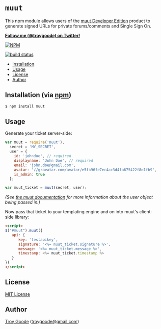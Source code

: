 # `muut`

This npm module allows users of the [muut Developer Edition](https://muut.com/docs/developer.html) product to generate signed URLs for private forums/comments and Single Sign On.

**[Follow me (@troygoode) on Twitter!](https://twitter.com/intent/user?screen_name=troygoode)**

[![NPM](https://nodei.co/npm/muut.png?downloads=true&stars=true)](https://nodei.co/npm/muut/)

[![build status](https://secure.travis-ci.org/troygoode/node-muut.png)](http://travis-ci.org/troygoode/node-muut)
* [Installation](#installation)
* [Usage](#usage)
* [License](#license)
* [Author](#author)

## Installation (via [npm](https://npmjs.org/package/muut))

```bash
$ npm install muut
```

## Usage

Generate your ticket server-side:

```javascript
var muut = require('muut'),
  secret = 'MY_SECRET',
  user = {
    id: 'johndoe', // required
    displayname: 'John Doe', // required
    email: 'john.doe@gmail.com',
    avatar: '//gravatar.com/avatar/e5fb96fe7ec4ac3d4fa675422f8d1fb9',
    is_admin: true
  };

var muut_ticket = muut(secret, user);
```

*(See [the muut documentation](https://muut.com/docs/developer.html) for more information about the user object being passed in.)*

Now pass that ticket to your templating engine and on into muut's client-side library:

```html
<script>
$("#muut").muut({
   api: {
      key: 'testapikey',
      signature: '<%= muut_ticket.signature %>',
      message: '<%= muut_ticket.message %>',
      timestamp: <%= muut_ticket.timestamp %>
   }
})
</script>
```

## License

[MIT License](http://www.opensource.org/licenses/mit-license.php)

## Author

[Troy Goode](https://github.com/TroyGoode) ([troygoode@gmail.com](mailto:troygoode@gmail.com))


